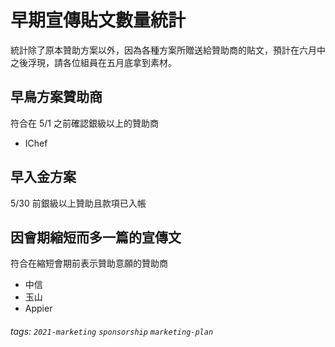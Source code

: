# 早期宣傳貼文數量統計
統計除了原本贊助方案以外，因為各種方案所贈送給贊助商的貼文，預計在六月中之後浮現，請各位組員在五月底拿到素材。

## 早鳥方案贊助商
符合在 5/1 之前確認銀級以上的贊助商
- IChef

##  早入金方案
5/30 前銀級以上贊助且款項已入帳

## 因會期縮短而多一篇的宣傳文
符合在縮短會期前表示贊助意願的贊助商
- 中信
- 玉山
- Appier

###### tags: `2021-marketing` `sponsorship` `marketing-plan` 